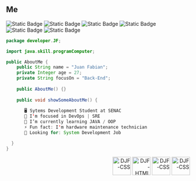 ## Me

<div>
  <img alt="Static Badge" src="https://img.shields.io/badge/JAVA-red">
  <img alt="Static Badge" src="https://img.shields.io/badge/MYSQL-blue">
  <img alt="Static Badge" src="https://img.shields.io/badge/MONGODB-green">
  <img alt="Static Badge" src="https://img.shields.io/badge/DOCKER-blue">
  <img alt="Static Badge" src="https://img.shields.io/badge/JS-yellow">
  <img alt="Static Badge" src="https://img.shields.io/badge/GO-blue">
  
</div>

```java
package developer.JF;

import java.skill.programComputer;

public AboutMe {
    public String name = "Juan Fabian";
    private Integer age = 27;
    private String focusOn = "Back-End";
    
    public AboutMe() {}
    
    public void showSomeAboutMe() {
 
       🖥️ Sytems Development Student at SENAC
       🔭 I'm focused in DevOps | SRE
       🌱 I’m currently learning JAVA / OOP
       ⚡️ Fun fact: I'm hardware maintenance technician
       🔎 Looking for: System Development Job

  }
}
```

<div align="right">
  <img align="center" alt="DJF-CSS" display="flex" height="50" width="50" src="https://cdn.jsdelivr.net/gh/devicons/devicon@latest/icons/java/java-original.svg">  
  <img align="center" alt="DJF-HTML" height="50" width="50" src="https://cdn.jsdelivr.net/gh/devicons/devicon@latest/icons/mysql/mysql-original.svg">
  <img align="center" alt="DJF-CSS" height="50" width="50" src="https://cdn.jsdelivr.net/gh/devicons/devicon@latest/icons/mongodb/mongodb-original.svg">  
  <img align="center" alt="DJF-CSS" height="50" width="50" src="https://cdn.jsdelivr.net/gh/devicons/devicon@latest/icons/docker/docker-original.svg">
</div>

